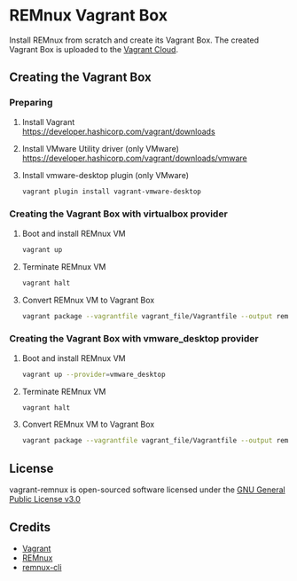 # REMnux Vagrant Box

Install REMnux from scratch and create its Vagrant Box. The created Vagrant Box is uploaded to the [Vagrant Cloud](https://app.vagrantup.com/t-mtsmt/boxes/REMnux).

## Creating the Vagrant Box

### Preparing

1. Install Vagrant  
   https://developer.hashicorp.com/vagrant/downloads
   
1. Install VMware Utility driver (only VMware)  
   https://developer.hashicorp.com/vagrant/downloads/vmware

1. Install vmware-desktop plugin (only VMware)

    ```sh
    vagrant plugin install vagrant-vmware-desktop
    ```

### Creating the Vagrant Box with virtualbox provider
   
1. Boot and install REMnux VM 

    ```sh
    vagrant up
    ```

1. Terminate REMnux VM

    ```sh
    vagrant halt
    ```

1. Convert REMnux VM to Vagrant Box

    ```sh
    vagrant package --vagrantfile vagrant_file/Vagrantfile --output remnux-v7-focal-virtualbox.box
    ```

### Creating the Vagrant Box with vmware_desktop provider

1. Boot and install REMnux VM 

    ```sh
    vagrant up --provider=vmware_desktop
    ```

1. Terminate REMnux VM

    ```sh
    vagrant halt
    ```

1. Convert REMnux VM to Vagrant Box

    ```sh
    vagrant package --vagrantfile vagrant_file/Vagrantfile --output remnux-v7-focal-vmware_desktop.box
    ```

## License

vagrant-remnux is open-sourced software licensed under the [GNU General Public License v3.0](https://www.gnu.org/licenses/gpl-3.0.en.html)

## Credits

- [Vagrant](https://www.vagrantup.com/)
- [REMnux](https://remnux.org/)
- [remnux-cli](https://github.com/REMnux/remnux-cli)
